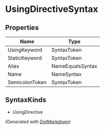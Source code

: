# UsingDirectiveSyntax

## Properties

| Name           | Type             |
| -------------- | ---------------- |
| UsingKeyword   | SyntaxToken      |
| StaticKeyword  | SyntaxToken      |
| Alias          | NameEqualsSyntax |
| Name           | NameSyntax       |
| SemicolonToken | SyntaxToken      |

## SyntaxKinds

* UsingDirective

*\(Generated with [DotMarkdown](http://github.com/JosefPihrt/DotMarkdown)\)*